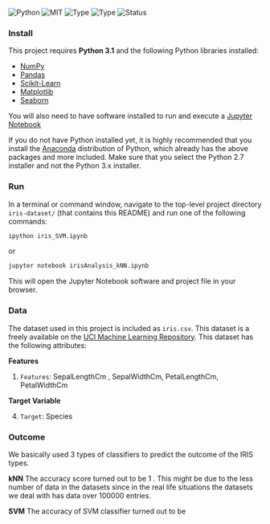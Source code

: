 ![Python](https://img.shields.io/badge/python-3.x-orange.svg)
![MIT](https://img.shields.io/github/license/mashape/apistatus.svg)
![Type](https://img.shields.io/badge/Machine-Learning-red.svg) ![Type](https://img.shields.io/badge/Type-Spervised-yellow.svg)
![Status](https://img.shields.io/badge/Status-Completed-yellowgreen.svg)

### Install

This project requires **Python 3.1** and the following Python libraries installed:

- [NumPy](http://www.numpy.org/)
- [Pandas](http://pandas.pydata.org)
- [Scikit-Learn](http://scikit-learn.org/stable/)
- [Matplotlib](http://matplotlib.org/users/installing.html/)
- [Seaborn](https://seaborn.pydata.org/installing.html/)

You will also need to have software installed to run and execute a [Jupyter Notebook](http://ipython.org/notebook.html)

If you do not have Python installed yet, it is highly recommended that you install the [Anaconda](http://continuum.io/downloads) distribution of Python, which already has the above packages and more included. Make sure that you select the Python 2.7 installer and not the Python 3.x installer.
### Run

In a terminal or command window, navigate to the top-level project directory `iris-dataset/` (that contains this README) and run one of the following commands:

```bash
ipython iris_SVM.ipynb
```  
or
```bash
jupyter notebook irisAnalysis_kNN.ipynb
```

This will open the Jupyter Notebook software and project file in your browser.

### Data

The dataset used in this project is included as `iris.csv`. This dataset is a freely available on the [UCI Machine Learning Repository](https://archive.ics.uci.edu/ml/datasets/). This dataset has the following attributes:

**Features**
1.  `Features`: SepalLengthCm , SepalWidthCm, PetalLengthCm, PetalWidthCm

**Target Variable**

4. `Target`: Species

### Outcome

We basically used 3 types of classifiers to predict the outcome of the IRIS types.

**kNN**
The accuracy score turned out to be 1 . This might be due to the less number of data in the datasets since in the real life situations the datasets we deal with has data over 100000 entries.

**SVM**
The accuracy of SVM classifier turned out to be
